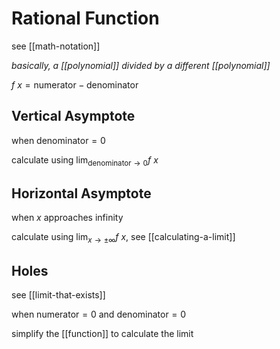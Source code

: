 # Rational Function

see [[math-notation]]

_basically, a [[polynomial]] divided by a different [[polynomial]]_

$f\ x = \text{numerator} - \text{denominator}$

## Vertical Asymptote

when $\text{denominator} = 0$

calculate using $\lim_{\text{denominator} \to 0} f\ x$

## Horizontal Asymptote

when $x$ approaches infinity

calculate using $\lim_{x \to \pm \infty} f\ x$, see [[calculating-a-limit]]

## Holes

see [[limit-that-exists]]

when $\text{numerator} = 0$ and $\text{denominator} = 0$

simplify the [[function]] to calculate the limit
